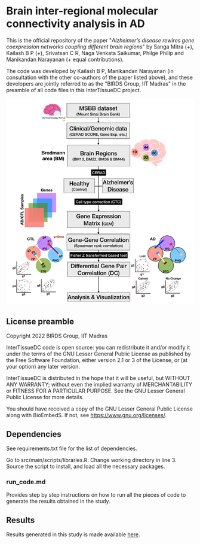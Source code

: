 # Brain inter-regional molecular connectivity analysis in AD

This is the official repository of the paper "*Alzheimer’s disease rewires gene coexpression networks coupling different brain regions*" by Sanga Mitra (+), Kailash B P (+), Srivatsan C R, Naga Venkata Saikumar, Philge Philip and Manikandan Narayanan (+ equal contributions).

The code was developed by Kailash B P, Manikandan Narayanan (in consultation with the other co-authors of the paper listed above), and these developers are jointly referred to as the "BIRDS Group, IIT Madras" in the preamble of all code files in this InterTissueDC project.

<p align="center">
  <img src="https://github.com/BIRDSgroup/InterTissueDC/blob/main/images/methodology.png" />
</p>   

## License preamble

Copyright 2022 BIRDS Group, IIT Madras

InterTissueDC code is open source: you can redistribute it and/or modify it under the terms of the GNU Lesser General Public License as published by the Free Software Foundation, either version 2.1 or 3 of the License, or (at your option) any later version.

InterTissueDC is distributed in the hope that it will be useful, but WITHOUT ANY WARRANTY; without even the implied warranty of MERCHANTABILITY or FITNESS FOR A PARTICULAR PURPOSE. See the GNU Lesser General Public License for more details.

You should have received a copy of the GNU Lesser General Public License along with BioEmbedS. If not, see https://www.gnu.org/licenses/.

## Dependencies

See requirements.txt file for the list of dependencies.

Go to src/main/scripts/libraries.R. Change working directory in line 3. Source the script to install, and load all the necessary packages.

### run_code.md

Provides step by step instructions on how to run all the pieces of code to generate the results obtained in the study.

## Results

Results generated in this study is made available [here](https://drive.google.com/drive/folders/1WjsbS0mL1iiNAKeXGSjQ94DlodWP1OGi?usp=sharing).


